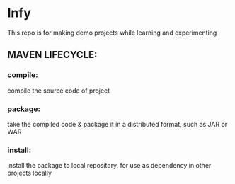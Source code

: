 # Infy
This repo is for making demo projects while learning and experimenting

## MAVEN LIFECYCLE:
### compile:
compile the source code of project
### package:
take the compiled code & package it in a distributed format, such as JAR or WAR
### install:
install the package to local repository, for use as dependency in other projects locally
